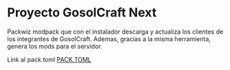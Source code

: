 # Proyecto GosolCraft Next
Packwiz modpack que con el instalador descarga y actualiza los clientes de los integrantes de GosolCraft. Ademas, gracias a la misma herramienta, genera los mods
para el servidor.

Link al pack.toml
[PACK.TOML](https://kaliuu.github.io/gosolnext/pack.toml)